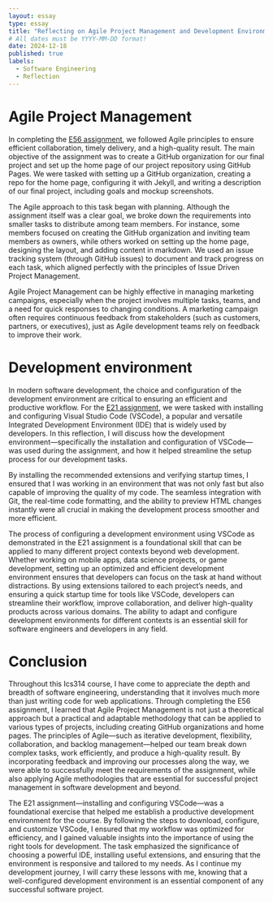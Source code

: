 ```yaml
---
layout: essay
type: essay
title: "Reflecting on Agile Project Management and Development Environment Practices in ICS314"
# All dates must be YYYY-MM-DD format!
date: 2024-12-18
published: true
labels:
  - Software Engineering
  - Reflection
---
```


# Agile Project Management

In completing the [E56 assignment](https://courses.ics.hawaii.edu/ics314f24/morea/project-management/experience-github-organization.html), we followed Agile principles to ensure efficient collaboration, timely delivery, and a high-quality result. The main objective of the assignment was to create a GitHub organization for our final project and set up the home page of our project repository using GitHub Pages. We were tasked with setting up a GitHub organization, creating a repo for the home page, configuring it with Jekyll, and writing a description of our final project, including goals and mockup screenshots.

The Agile approach to this task began with planning. Although the assignment itself was a clear goal, we broke down the requirements into smaller tasks to distribute among team members. For instance, some members focused on creating the GitHub organization and inviting team members as owners, while others worked on setting up the home page, designing the layout, and adding content in markdown. We used an issue tracking system (through GitHub issues) to document and track progress on each task, which aligned perfectly with the principles of Issue Driven Project Management.

Agile Project Management can be highly effective in managing marketing campaigns, especially when the project involves multiple tasks, teams, and a need for quick responses to changing conditions. A marketing campaign often requires continuous feedback from stakeholders (such as customers, partners, or executives), just as Agile development teams rely on feedback to improve their work.

# Development environment

In modern software development, the choice and configuration of the development environment are critical to ensuring an efficient and productive workflow. For the [E21 assignment](https://courses.ics.hawaii.edu/ics314f24/morea/development-environments/experience-install-vscode.html), we were tasked with installing and configuring Visual Studio Code (VSCode), a popular and versatile Integrated Development Environment (IDE) that is widely used by developers. In this reflection, I will discuss how the development environment—specifically the installation and configuration of VSCode—was used during the assignment, and how it helped streamline the setup process for our development tasks.

By installing the recommended extensions and verifying startup times, I ensured that I was working in an environment that was not only fast but also capable of improving the quality of my code. The seamless integration with Git, the real-time code formatting, and the ability to preview HTML changes instantly were all crucial in making the development process smoother and more efficient.

The process of configuring a development environment using VSCode as demonstrated in the E21 assignment is a foundational skill that can be applied to many different project contexts beyond web development. Whether working on mobile apps, data science projects, or game development, setting up an optimized and efficient development environment ensures that developers can focus on the task at hand without distractions. By using extensions tailored to each project’s needs, and ensuring a quick startup time for tools like VSCode, developers can streamline their workflow, improve collaboration, and deliver high-quality products across various domains. The ability to adapt and configure development environments for different contexts is an essential skill for software engineers and developers in any field.

# Conclusion

Throughout this Ics314 course, I have come to appreciate the depth and breadth of software engineering, understanding that it involves much more than just writing code for web applications. Through completing the E56 assignment, I learned that Agile Project Management is not just a theoretical approach but a practical and adaptable methodology that can be applied to various types of projects, including creating GitHub organizations and home pages. The principles of Agile—such as iterative development, flexibility, collaboration, and backlog management—helped our team break down complex tasks, work efficiently, and produce a high-quality result. By incorporating feedback and improving our processes along the way, we were able to successfully meet the requirements of the assignment, while also applying Agile methodologies that are essential for successful project management in software development and beyond. 

The E21 assignment—installing and configuring VSCode—was a foundational exercise that helped me establish a productive development environment for the course. By following the steps to download, configure, and customize VSCode, I ensured that my workflow was optimized for efficiency, and I gained valuable insights into the importance of using the right tools for development. The task emphasized the significance of choosing a powerful IDE, installing useful extensions, and ensuring that the environment is responsive and tailored to my needs. As I continue my development journey, I will carry these lessons with me, knowing that a well-configured development environment is an essential component of any successful software project.
